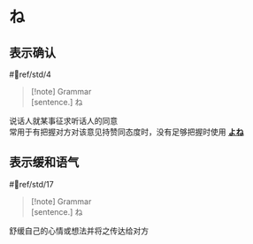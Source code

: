 # ね

## 表示确认  

 #📖ref/std/4  

> [!note] Grammar  
> [sentence.] ね  

说话人就某事征求听话人的同意  
常用于有把握对方对该意见持赞同态度时，没有足够把握时使用 [**よね**](../../9.sentence_pattern/よね.md)  

## 表示缓和语气

 #📖ref/std/17  

> [!note] Grammar  
> [sentence.] ね  

舒缓自己的心情或想法并将之传达给对方  